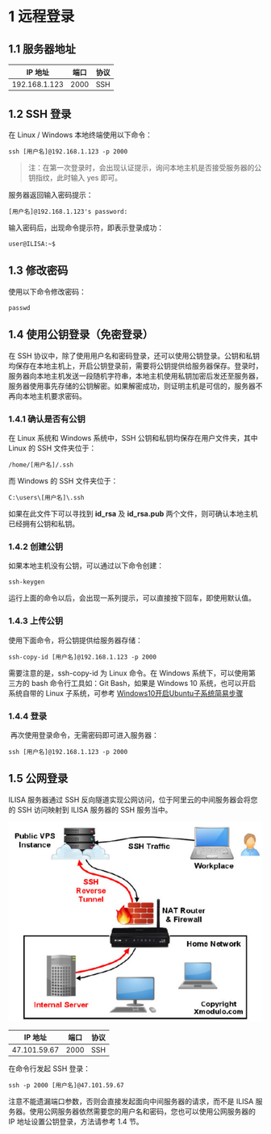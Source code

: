 # 1 远程登录

## 1.1 服务器地址

| IP 地址       | 端口 | 协议 |
| ------------- | ---- | ---- |
| 192.168.1.123 | 2000 | SSH  |



## 1.2 SSH 登录

在 Linux / Windows 本地终端使用以下命令：

```shell
ssh [用户名]@192.168.1.123 -p 2000
```

> 注：在第一次登录时，会出现认证提示，询问本地主机是否接受服务器的公钥指纹，此时输入 yes 即可。

服务器返回输入密码提示：

``` 
[用户名]@192.168.1.123's password:
```

输入密码后，出现命令提示符，即表示登录成功：

``` shell
user@ILISA:~$
```



## 1.3 修改密码

使用以下命令修改密码：

```shell
passwd
```



## 1.4 使用公钥登录（免密登录）

在 SSH 协议中，除了使用用户名和密码登录，还可以使用公钥登录。公钥和私钥均保存在本地主机上，开启公钥登录前，需要将公钥提供给服务器保存。登录时，服务器向本地主机发送一段随机字符串，本地主机使用私钥加密后发还至服务器，服务器使用事先存储的公钥解密。如果解密成功，则证明主机是可信的，服务器不再向本地主机要求密码。

### 1.4.1 确认是否有公钥

在 Linux 系统和 Windows 系统中，SSH 公钥和私钥均保存在用户文件夹，其中 Linux 的 SSH 文件夹位于：

```
/home/[用户名]/.ssh
```

而 Windows 的 SSH 文件夹位于：

```
C:\users\[用户名]\.ssh
```

如果在此文件下可以寻找到 **id_rsa** 及 **id_rsa.pub** 两个文件，则可确认本地主机已经拥有公钥和私钥。

### 1.4.2 创建公钥

如果本地主机没有公钥，可以通过以下命令创建：

``` shell
ssh-keygen
```

运行上面的命令以后，会出现一系列提示，可以直接按下回车，即使用默认值。

### 1.4.3 上传公钥

使用下面命令，将公钥提供给服务器存储：

``` shell
ssh-copy-id [用户名]@192.168.1.123 -p 2000
```

需要注意的是，ssh-copy-id 为 Linux 命令。在 Windows 系统下，可以使用第三方的 bash 命令行工具如：Git Bash，如果是 Windows 10 系统，也可以开启系统自带的 Linux 子系统，可参考 [Windows10开启Ubuntu子系统简易步骤](https://zhuanlan.zhihu.com/p/34133795)

### 1.4.4 登录

​	再次使用登录命令，无需密码即可进入服务器：

```shell
ssh [用户名]@192.168.1.123 -p 2000
```



## 1.5 公网登录

ILISA 服务器通过 SSH 反向隧道实现公网访问，位于阿里云的中间服务器会将您的 SSH 访问映射到 ILISA 服务器的 SSH 服务当中。

![SSH 反向隧道原理（来自Xmodulo.com）](pictures/ssh-reverse-tunnel.png)



| IP 地址      | 端口 | 协议 |
| ------------ | ---- | ---- |
| 47.101.59.67 | 2000 | SSH  |

在命令行发起 SSH 登录：

```shell
ssh -p 2000 [用户名]@47.101.59.67
```

注意不能遗漏端口参数，否则会直接发起面向中间服务器的请求，而不是 ILISA 服务器。使用公网服务器依然需要您的用户名和密码，您也可以使用公网服务器的 IP 地址设置公钥登录，方法请参考 1.4 节。